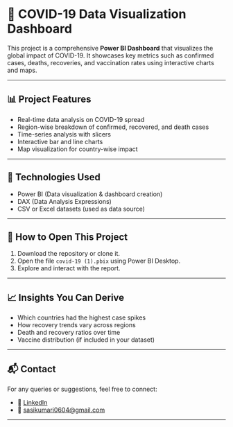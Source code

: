 # 🦠 COVID-19 Data Visualization Dashboard

This project is a comprehensive **Power BI Dashboard** that visualizes the global impact of COVID-19. It showcases key metrics such as confirmed cases, deaths, recoveries, and vaccination rates using interactive charts and maps.

---

## 📊 Project Features

- Real-time data analysis on COVID-19 spread
- Region-wise breakdown of confirmed, recovered, and death cases
- Time-series analysis with slicers
- Interactive bar and line charts
- Map visualization for country-wise impact

---

## 📌 Technologies Used

- Power BI (Data visualization & dashboard creation)
- DAX (Data Analysis Expressions)
- CSV or Excel datasets (used as data source)

---

## 🚀 How to Open This Project

1. Download the repository or clone it.
2. Open the file `covid-19 (1).pbix` using Power BI Desktop.
3. Explore and interact with the report.

---

## 📈 Insights You Can Derive

- Which countries had the highest case spikes
- How recovery trends vary across regions
- Death and recovery ratios over time
- Vaccine distribution (if included in your dataset)

---
## 📬 Contact

For any queries or suggestions, feel free to connect:

- 💼 [LinkedIn](https://www.linkedin.com/in/sasikumari0612/)
- 📧 sasikumari0604@gmail.com

---
